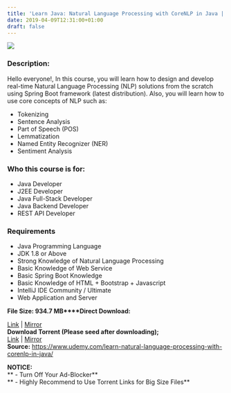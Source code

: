 ```yaml
---
title: 'Learn Java: Natural Language Processing with CoreNLP in Java | [ 49.99$ Course For Free ]'
date: 2019-04-09T12:31:00+01:00
draft: false
---
```


  

[![](https://2.bp.blogspot.com/-ebJPpN4XNtk/XKyBuNRWDSI/AAAAAAAABd4/Fs2lCGvOXRwFMIgD6twclMLRa9Gz0kXTACLcBGAs/s640/Learn-Java-Natural-Language-Processing-with-CoreNLP-in-Java.jpg)](https://2.bp.blogspot.com/-ebJPpN4XNtk/XKyBuNRWDSI/AAAAAAAABd4/Fs2lCGvOXRwFMIgD6twclMLRa9Gz0kXTACLcBGAs/s1600/Learn-Java-Natural-Language-Processing-with-CoreNLP-in-Java.jpg)

  

### Description:

Hello everyone!, In this course, you will learn how to design and develop real-time Natural Language Processing (NLP) solutions from the scratch using Spring Boot framework (latest distribution). Also, you will learn how to use core concepts of NLP such as:  

*   Tokenizing
*   Sentence Analysis
*   Part of Speech (POS)
*   Lemmatization
*   Named Entity Recognizer (NER)
*   Sentiment Analysis

### Who this course is for:

*   Java Developer
*   J2EE Developer
*   Java Full-Stack Developer
*   Java Backend Developer
*   REST API Developer

### Requirements

*   Java Programming Language
*   JDK 1.8 or Above
*   Strong Knowledge of Natural Language Processing
*   Basic Knowledge of Web Service
*   Basic Spring Boot Knowledge
*   Basic Knowledge of HTML + Bootstrap + Javascript
*   IntelliJ IDE Community / Ultimate
*   Web Application and Server

**File Size: 934.7 MB****Direct Download:**  

[Link](http://crowdurl.com/LearnJavaNaturallink1) | [Mirror](http://crowdurl.com/LearnJavaNaturallink2)  
**Download Torrent (Please seed after downloading);**  
[Link](http://crowdurl.com/LearnJavaNaturaltorrent1) | [Mirror](http://crowdurl.com/LearnJavaNaturaltorrent2)  
**Source:** https://www.udemy.com/learn-natural-language-processing-with-corenlp-in-java/  

**NOTICE:**  
** - Turn Off Your Ad-Blocker**  
** - Highly Recommend to Use Torrent Links for Big Size Files**